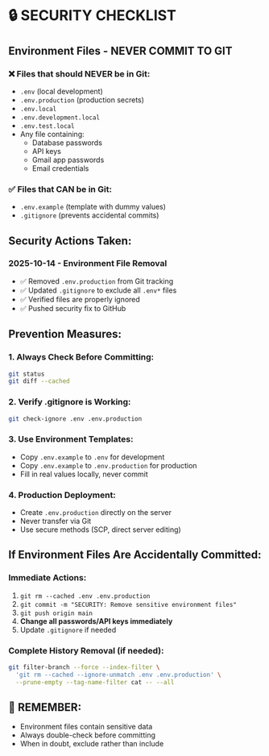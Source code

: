 # 🔒 SECURITY CHECKLIST

## Environment Files - NEVER COMMIT TO GIT

### ❌ Files that should NEVER be in Git:
- `.env` (local development)
- `.env.production` (production secrets)
- `.env.local`
- `.env.development.local`
- `.env.test.local`
- Any file containing:
  - Database passwords
  - API keys
  - Gmail app passwords
  - Email credentials

### ✅ Files that CAN be in Git:
- `.env.example` (template with dummy values)
- `.gitignore` (prevents accidental commits)

## Security Actions Taken:

### 2025-10-14 - Environment File Removal
- ✅ Removed `.env.production` from Git tracking
- ✅ Updated `.gitignore` to exclude all `.env*` files
- ✅ Verified files are properly ignored
- ✅ Pushed security fix to GitHub

## Prevention Measures:

### 1. Always Check Before Committing:
```bash
git status
git diff --cached
```

### 2. Verify .gitignore is Working:
```bash
git check-ignore .env .env.production
```

### 3. Use Environment Templates:
- Copy `.env.example` to `.env` for development
- Copy `.env.example` to `.env.production` for production
- Fill in real values locally, never commit

### 4. Production Deployment:
- Create `.env.production` directly on the server
- Never transfer via Git
- Use secure methods (SCP, direct server editing)

## If Environment Files Are Accidentally Committed:

### Immediate Actions:
1. `git rm --cached .env .env.production`
2. `git commit -m "SECURITY: Remove sensitive environment files"`
3. `git push origin main`
4. **Change all passwords/API keys immediately**
5. Update `.gitignore` if needed

### Complete History Removal (if needed):
```bash
git filter-branch --force --index-filter \
  'git rm --cached --ignore-unmatch .env .env.production' \
  --prune-empty --tag-name-filter cat -- --all
```

## 🚨 REMEMBER:
- Environment files contain sensitive data
- Always double-check before committing
- When in doubt, exclude rather than include